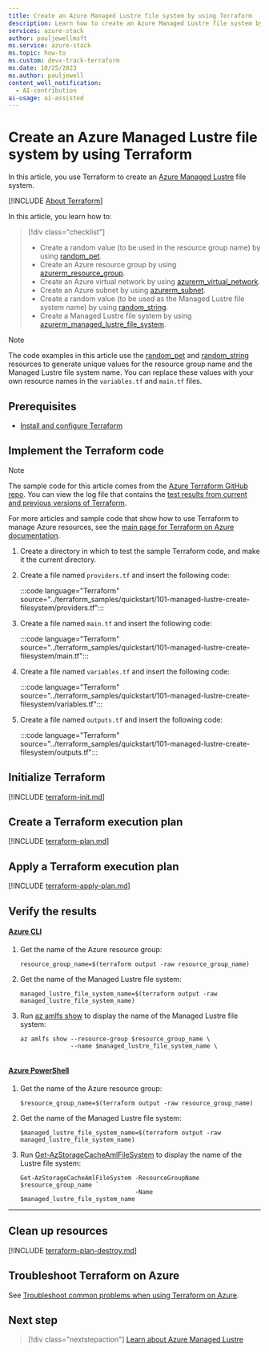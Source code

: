 ```yaml
---
title: Create an Azure Managed Lustre file system by using Terraform
description: Learn how to create an Azure Managed Lustre file system by using Terraform.
services: azure-stack
author: pauljewellmsft
ms.service: azure-stack
ms.topic: how-to
ms.custom: devx-track-terraform
ms.date: 10/25/2023
ms.author: pauljewell
content_well_notification: 
  - AI-contribution
ai-usage: ai-assisted
---
```


# Create an Azure Managed Lustre file system by using Terraform

In this article, you use Terraform to create an [Azure Managed Lustre](amlfs-overview.md) file system.

[!INCLUDE [About Terraform](../azure-dev-docs-pr/articles/terraform/includes/abstract.md)]

In this article, you learn how to:

> [!div class="checklist"]
>
> * Create a random value (to be used in the resource group name) by using [random_pet](https://registry.terraform.io/providers/hashicorp/random/latest/docs/resources/pet).
> * Create an Azure resource group by using [azurerm_resource_group](https://registry.terraform.io/providers/hashicorp/azurerm/latest/docs/resources/resource_group).
> * Create an Azure virtual network by using [azurerm_virtual_network](https://registry.terraform.io/providers/hashicorp/azurerm/latest/docs/resources/virtual_network).
> * Create an Azure subnet by using [azurerm_subnet](https://registry.terraform.io/providers/hashicorp/azurerm/latest/docs/resources/subnet).
> * Create a random value (to be used as the Managed Lustre file system name) by using [random_string](https://registry.terraform.io/providers/hashicorp/random/latest/docs/resources/string).
> * Create a Managed Lustre file system by using [azurerm_managed_lustre_file_system](https://registry.terraform.io/providers/hashicorp/azurerm/latest/docs/resources/managed_lustre_file_system).

> [!NOTE]
> The code examples in this article use the [random_pet](https://registry.terraform.io/providers/hashicorp/random/latest/docs/resources/pet) and [random_string](https://registry.terraform.io/providers/hashicorp/random/latest/docs/resources/string) resources to generate unique values for the resource group name and the Managed Lustre file system name. You can replace these values with your own resource names in the `variables.tf` and `main.tf` files.

## Prerequisites

* [Install and configure Terraform](/azure/developer/terraform/quickstart-configure)

## Implement the Terraform code

> [!NOTE]
> The sample code for this article comes from the [Azure Terraform GitHub repo](https://github.com/Azure/terraform/tree/master/quickstart/101-managed-lustre-create-filesystem). You can view the log file that contains the [test results from current and previous versions of Terraform](https://github.com/Azure/terraform/tree/master/quickstart/101-managed-lustre-create-filesystem/TestRecord.md).
>
> For more articles and sample code that show how to use Terraform to manage Azure resources, see the [main page for Terraform on Azure documentation](/azure/terraform).

1. Create a directory in which to test the sample Terraform code, and make it the current directory.

1. Create a file named `providers.tf` and insert the following code:

    :::code language="Terraform" source="../terraform_samples/quickstart/101-managed-lustre-create-filesystem/providers.tf":::

1. Create a file named `main.tf` and insert the following code:

    :::code language="Terraform" source="../terraform_samples/quickstart/101-managed-lustre-create-filesystem/main.tf":::

1. Create a file named `variables.tf` and insert the following code:

    :::code language="Terraform" source="../terraform_samples/quickstart/101-managed-lustre-create-filesystem/variables.tf":::

1. Create a file named `outputs.tf` and insert the following code:

    :::code language="Terraform" source="../terraform_samples/quickstart/101-managed-lustre-create-filesystem/outputs.tf":::

## Initialize Terraform

[!INCLUDE [terraform-init.md](../azure-dev-docs-pr/articles/terraform/includes/terraform-init.md)]

## Create a Terraform execution plan

[!INCLUDE [terraform-plan.md](../azure-dev-docs-pr/articles/terraform/includes/terraform-plan.md)]

## Apply a Terraform execution plan

[!INCLUDE [terraform-apply-plan.md](../azure-dev-docs-pr/articles/terraform/includes/terraform-apply-plan.md)]

## Verify the results

#### [Azure CLI](#tab/azure-cli)

1. Get the name of the Azure resource group:

    ```console
    resource_group_name=$(terraform output -raw resource_group_name)
    ```

1. Get the name of the Managed Lustre file system:

    ```console
    managed_lustre_file_system_name=$(terraform output -raw managed_lustre_file_system_name)
    ```

1. Run [az amlfs show](/cli/azure/amlfs#az-amlfs-show) to display the name of the Managed Lustre file system:

    ```azurecli
    az amlfs show --resource-group $resource_group_name \
                  --name $managed_lustre_file_system_name \
        
    ```

#### [Azure PowerShell](#tab/azure-powershell)

1. Get the name of the Azure resource group:

    ```console
    $resource_group_name=$(terraform output -raw resource_group_name)
    ```

1. Get the name of the Managed Lustre file system:

    ```console
    $managed_lustre_file_system_name=$(terraform output -raw managed_lustre_file_system_name)
    ```

1. Run [Get-AzStorageCacheAmlFileSystem](/powershell/module/az.storagecache/get-azstoragecacheamlfilesystem) to display the name of the Lustre file system:

    ```azurepowershell
    Get-AzStorageCacheAmlFileSystem -ResourceGroupName $resource_group_name `
                                    -Name $managed_lustre_file_system_name
    ```

---

## Clean up resources

[!INCLUDE [terraform-plan-destroy.md](../azure-dev-docs-pr/articles/terraform/includes/terraform-plan-destroy.md)]

## Troubleshoot Terraform on Azure

See [Troubleshoot common problems when using Terraform on Azure](/azure/developer/terraform/troubleshoot).

## Next step

> [!div class="nextstepaction"]
> [Learn about Azure Managed Lustre](amlfs-overview.md)
